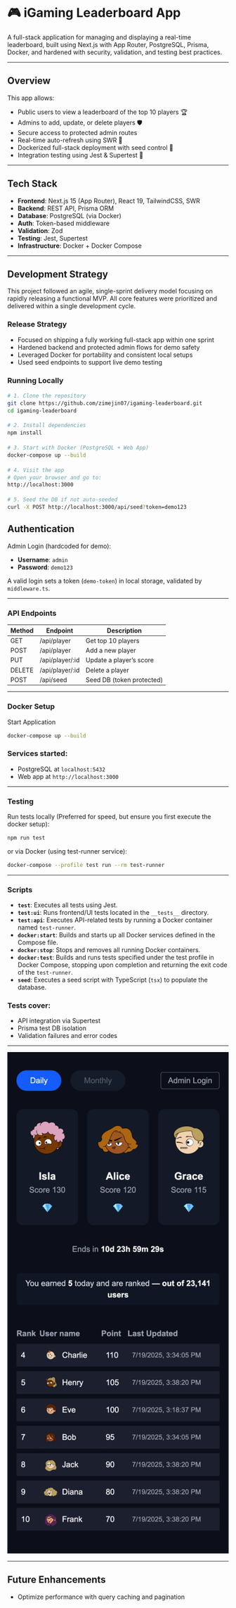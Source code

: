 # 🎮 iGaming Leaderboard App

A full-stack application for managing and displaying a real-time leaderboard, built using Next.js with App Router, PostgreSQL, Prisma, Docker, and hardened with security, validation, and testing best practices.

---

## Overview

This app allows:

- Public users to view a leaderboard of the top 10 players 🏆
- Admins to add, update, or delete players 🛡️
- Secure access to protected admin routes
- Real-time auto-refresh using SWR 🔄
- Dockerized full-stack deployment with seed control 🐳
- Integration testing using Jest & Supertest 🧪

---

## Tech Stack

- **Frontend**: Next.js 15 (App Router), React 19, TailwindCSS, SWR
- **Backend**: REST API, Prisma ORM
- **Database**: PostgreSQL (via Docker)
- **Auth**: Token-based middleware
- **Validation**: Zod
- **Testing**: Jest, Supertest
- **Infrastructure**: Docker + Docker Compose

---

## Development Strategy

This project followed an agile, single-sprint delivery model focusing on rapidly releasing a functional MVP. All core features were prioritized and delivered within a single development cycle.

### Release Strategy

- Focused on shipping a fully working full-stack app within one sprint
- Hardened backend and protected admin flows for demo safety
- Leveraged Docker for portability and consistent local setups
- Used seed endpoints to support live demo testing

### Running Locally

```bash
# 1. Clone the repository
git clone https://github.com/zimejin07/igaming-leaderboard.git
cd igaming-leaderboard

# 2. Install dependencies
npm install

# 3. Start with Docker (PostgreSQL + Web App)
docker-compose up --build

# 4. Visit the app
# Open your browser and go to:
http://localhost:3000

# 5. Seed the DB if not auto-seeded
curl -X POST http://localhost:3000/api/seed?token=demo123
```

## Authentication

Admin Login (hardcoded for demo):

- **Username**: `admin`
- **Password**: `demo123`

A valid login sets a token (`demo-token`) in local storage, validated by `middleware.ts`.

---

### API Endpoints

| Method | Endpoint        | Description                  |
|--------|-----------------|------------------------------|
| GET    | /api/player     | Get top 10 players           |
| POST   | /api/player     | Add a new player             |
| PUT    | /api/player/:id | Update a player’s score      |
| DELETE | /api/player/:id | Delete a player              |
| POST   | /api/seed       | Seed DB (token protected)    |

---

### Docker Setup

Start Application

```bash
docker-compose up --build
```

### Services started:

- PostgreSQL at `localhost:5432`
- Web app at `http://localhost:3000`

---

### Testing

Run tests locally (Preferred for speed, but ensure you first execute the docker setup):

```bash
npm run test
```

or via Docker (using test-runner service):

```bash
docker-compose --profile test run --rm test-runner
```

---

### Scripts

- **`test`**: Executes all tests using Jest.
- **`test:ui`**: Runs frontend/UI tests located in the `__tests__` directory.
- **`test:api`**: Executes API-related tests by running a Docker container named `test-runner`.
- **`docker:start`**: Builds and starts up all Docker services defined in the Compose file.
- **`docker:stop`**: Stops and removes all running Docker containers.
- **`docker:test`**: Builds and runs tests specified under the test profile in Docker Compose, stopping upon completion and returning the exit code of the `test-runner`.
- **`seed`**: Executes a seed script with TypeScript (`tsx`) to populate the database.

### Tests cover:

- API integration via Supertest
- Prisma test DB isolation
- Validation failures and error codes

---

<p align="center">
  <img src="/public/preview.png" alt="App Preview" width="600"/>
</p>

---

## Future Enhancements

- Optimize performance with query caching and pagination
